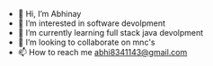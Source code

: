 - 👋 Hi, I’m Abhinay
- 👀 I’m interested in software devolpment
- 🌱 I’m currently learning full stack java devolpment
- 💞️ I’m looking to collaborate on mnc's
- 📫 How to reach me abhi8341143@gmail.com

<!---
Abhi8341143/Abhi8341143 is a ✨ special ✨ repository because its `README.md` (this file) appears on your GitHub profile.
You can click the Preview link to take a look at your changes.
--->
